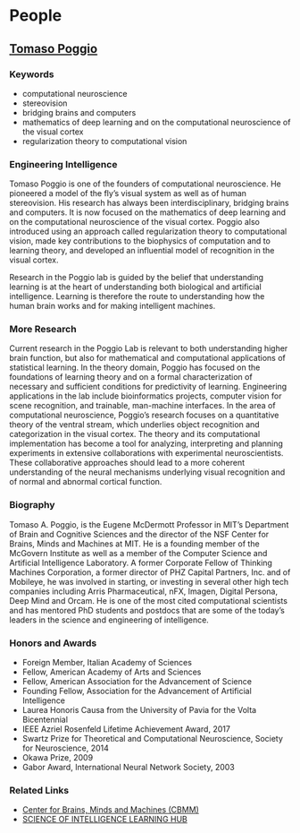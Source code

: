 # People

## [Tomaso Poggio](https://mcgovern.mit.edu/profile/tomaso-poggio/)

### Keywords

- computational neuroscience
- stereovision
- bridging brains and computers
- mathematics of deep learning and on the computational neuroscience of the visual cortex
- regularization theory to computational vision

### Engineering Intelligence

Tomaso Poggio is one of the founders of computational neuroscience. He pioneered a model of the fly’s visual system as well as of human stereovision. His research has always been interdisciplinary, bridging brains and computers. It is now focused on the mathematics of deep learning and on the computational neuroscience of the visual cortex. Poggio also introduced using an approach called regularization theory to computational vision, made key contributions to the biophysics of computation and to learning theory, and developed an influential model of recognition in the visual cortex.

Research in the Poggio lab is guided by the belief that understanding learning is at the heart of understanding both biological and artificial intelligence. Learning is therefore the route to understanding how the human brain works and for making intelligent machines.

### More Research

Current research in the Poggio Lab is relevant to both understanding higher brain function, but also for mathematical and computational applications of statistical learning. In the theory domain, Poggio has focused on the foundations of learning theory and on a formal characterization of necessary and sufficient conditions for predictivity of learning. Engineering applications in the lab include bioinformatics projects, computer vision for scene recognition, and trainable, man-machine interfaces. In the area of computational neuroscience, Poggio’s research focuses on a quantitative theory of the ventral stream, which underlies object recognition and categorization in the visual cortex. The theory and its computational implementation has become a tool for analyzing, interpreting and planning experiments in extensive collaborations with experimental neuroscientists. These collaborative approaches should lead to a more coherent understanding of the neural mechanisms underlying visual recognition and of normal and abnormal cortical function.

### Biography

Tomaso A. Poggio, is the Eugene McDermott Professor in MIT’s Department of Brain and Cognitive Sciences and the director of the NSF Center for Brains, Minds and Machines at MIT. He is a founding member of the McGovern Institute as well as a member of the Computer Science and Artificial Intelligence Laboratory. A former Corporate Fellow of Thinking Machines Corporation, a former director of PHZ Capital Partners, Inc. and of Mobileye, he was involved in starting, or investing in several other high tech companies including Arris Pharmaceutical, nFX, Imagen, Digital Persona, Deep Mind and Orcam. He is one of the most cited computational scientists and has mentored PhD students and postdocs that are some of the today’s leaders in the science and engineering of intelligence.

### Honors and Awards

- Foreign Member, Italian Academy of Sciences
- Fellow, American Academy of Arts and Sciences
- Fellow, American Association for the Advancement of Science
- Founding Fellow, Association for the Advancement of Artificial Intelligence
- Laurea Honoris Causa from the University of Pavia for the Volta Bicentennial
- IEEE Azriel Rosenfeld Lifetime Achievement Award, 2017
- Swartz Prize for Theoretical and Computational Neuroscience, Society for Neuroscience, 2014
- Okawa Prize, 2009
- Gabor Award, International Neural Network Society, 2003

### Related Links

- [Center for Brains, Minds and Machines (CBMM)](https://cbmm.mit.edu/)
- [SCIENCE OF INTELLIGENCE LEARNING HUB](https://cbmm.mit.edu/learning-hub)
